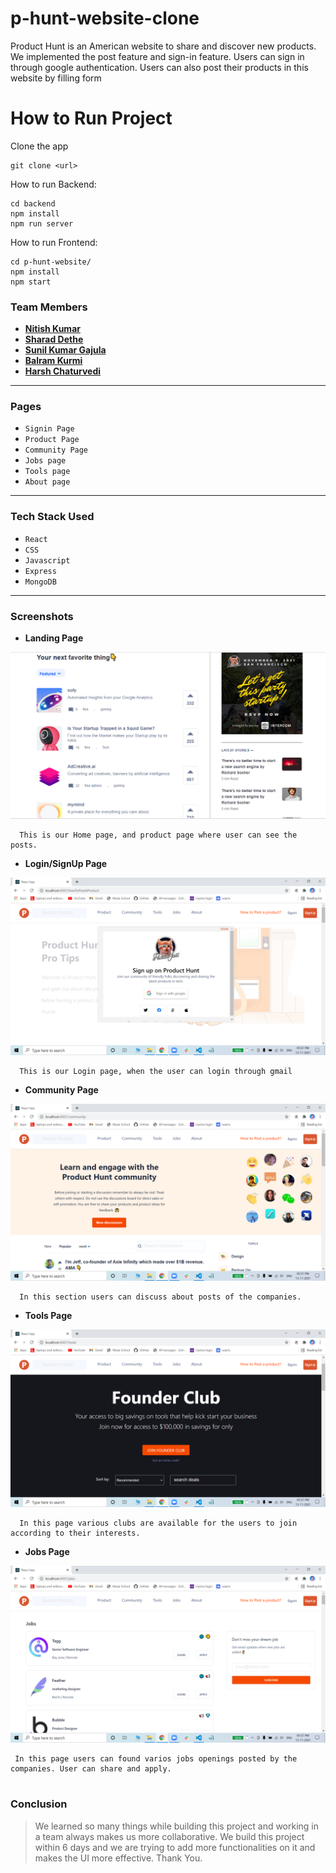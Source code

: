 # p-hunt-website-clone
Product Hunt is an American website to share and discover new products. We implemented the post feature and sign-in feature. Users can sign in through google authentication. Users can also post their products in this website by filling form
# How to Run Project

Clone the app

```
git clone <url>
```

How to run Backend:

```
cd backend
npm install
npm run server
```

How to run Frontend:

```
cd p-hunt-website/
npm install
npm start
```

### Team Members

- **[Nitish Kumar](https://github.com/nitish14920)**
- **[Sharad Dethe](https://github.com/Sharad13)**
- **[Sunil Kumar Gajula](https://github.com/gsunil1996)**
- **[Balram Kurmi](https://github.com/balram1996)**
- **[Harsh Chaturvedi](https://github.com/harshchaturvedi1)**

---

### Pages

- `Signin Page`
- `Product Page`
- `Community Page`
- `Jobs page`
- `Tools page`
- `About page`

---

### Tech Stack Used

- `React`
- `CSS`
- `Javascript`
- `Express`
- `MongoDB`

---

### Screenshots

- **Landing Page**

![Home page / Prosuct page](https://github.com/gsunil1996/p-hunt-website-clone/blob/master/p-hunt-website/src/Screenshots/productPage.PNG?raw=true)

```
  This is our Home page, and product page where user can see the posts.
```

- **Login/SignUp Page**

![Login Page](https://github.com/gsunil1996/p-hunt-website-clone/blob/master/p-hunt-website/src/Screenshots/popup.png?raw=true)

```
  This is our Login page, when the user can login through gmail
```

- **Community Page**

![Community Page](https://github.com/gsunil1996/p-hunt-website-clone/blob/master/p-hunt-website/src/Screenshots/community%20page.png?raw=true)

```
  In this section users can discuss about posts of the companies.
```

- **Tools Page**

![Tools Page](https://github.com/gsunil1996/p-hunt-website-clone/blob/master/p-hunt-website/src/Screenshots/Tools%20page.png?raw=true)

```
  In this page various clubs are available for the users to join according to their interests.
```

- **Jobs Page**

![Jobs Page](https://github.com/gsunil1996/p-hunt-website-clone/blob/master/p-hunt-website/src/Screenshots/Jobs%20page.png)

```
 In this page users can found varios jobs openings posted by the companies. User can share and apply.
 
```

### Conclusion

> We learned so many things while building this project and working in a team always makes us more collaborative. We build this project within 6 days and we are trying to add more functionalities on it and makes the UI more effective. Thank You.
